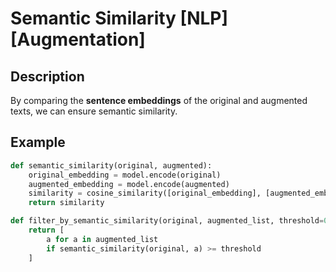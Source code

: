 # Semantic Similarity [NLP] [Augmentation]

## Description

By comparing the **sentence embeddings** of the original and augmented texts, we can ensure semantic similarity.

## Example

```python
def semantic_similarity(original, augmented):
    original_embedding = model.encode(original)
    augmented_embedding = model.encode(augmented)
    similarity = cosine_similarity([original_embedding], [augmented_embedding])[0][0]
    return similarity

def filter_by_semantic_similarity(original, augmented_list, threshold=0.8):
    return [
        a for a in augmented_list
        if semantic_similarity(original, a) >= threshold
    ]
```
